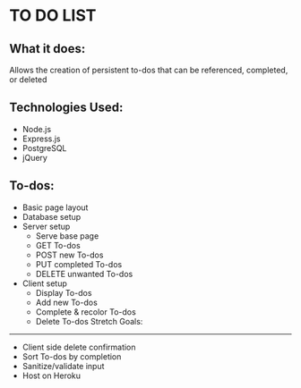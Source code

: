 TO DO LIST
==========
What it does:
-------------
Allows the creation of persistent to-dos that can be referenced, completed, or
deleted

Technologies Used:
------------------
* Node.js
* Express.js
* PostgreSQL
* jQuery

To-dos:
-------
* Basic page layout
* Database setup
* Server setup
    * Serve base page
    * GET To-dos
    * POST new To-dos
    * PUT completed To-dos
    * DELETE unwanted To-dos
* Client setup
    * Display To-dos
    * Add new To-dos
    * Complete & recolor To-dos
    * Delete To-dos
Stretch Goals:
--------------
* Client side delete confirmation
* Sort To-dos by completion
* Sanitize/validate input
* Host on Heroku
